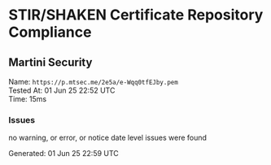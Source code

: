 # STIR/SHAKEN Certificate Repository Compliance

## Martini Security

Name: `https://p.mtsec.me/2e5a/e-Wqq0tfEJby.pem`\
Tested At: 01 Jun 25 22:52 UTC\
Time: 15ms

### Issues

no warning, or error, or notice date level issues were found

Generated: 01 Jun 25 22:59 UTC